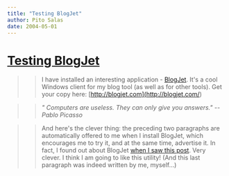 ```yaml
---
title: "Testing BlogJet"
author: Pito Salas
date: 2004-05-01
---
```

# [Testing BlogJet](None)



>>

>> I have installed an interesting application -
[BlogJet](<http://blogjet.com/>). It's a cool Windows client for my blog tool
(as well as for other tools). Get your copy here:
[http://blogjet.com](<http://blogjet.com/>)

>>

>> _" Computers are useless. They can only give you answers." -- Pablo
Picasso_

>>

>> And here's the clever thing: the preceding two paragraphs are automatically
offered to me when I install BlogJet, which encourages me to try it, and at
the same time, advertise it. In fact, I found out about BlogJet [when I saw
this
post](<http://novaspivack.typepad.com/nova_spivacks_weblog/2004/04/testing_blogjet.html>).
Very clever. I think I am going to like this utility! (And this last paragraph
was indeed written by me, myself…)


